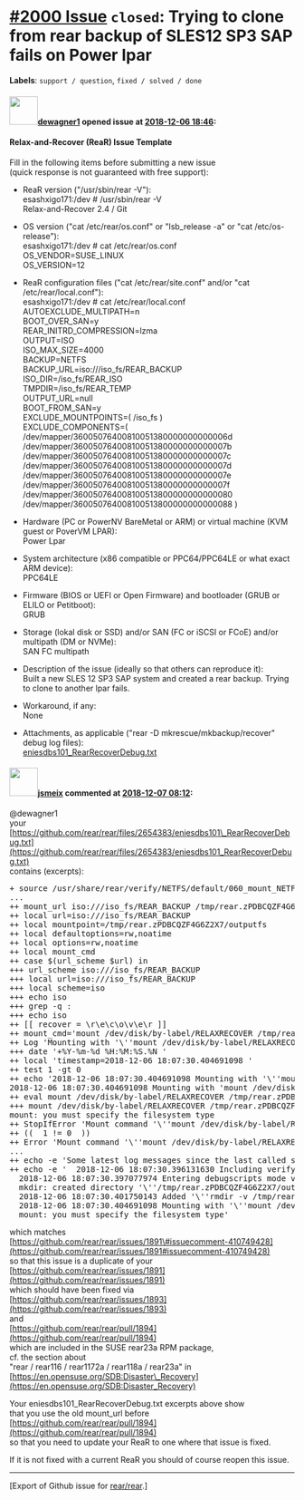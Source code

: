 [\#2000 Issue](https://github.com/rear/rear/issues/2000) `closed`: Trying to clone from rear backup of SLES12 SP3 SAP fails on Power lpar
=========================================================================================================================================

**Labels**: `support / question`, `fixed / solved / done`

#### <img src="https://avatars.githubusercontent.com/u/42152522?v=4" width="50">[dewagner1](https://github.com/dewagner1) opened issue at [2018-12-06 18:46](https://github.com/rear/rear/issues/2000):

#### Relax-and-Recover (ReaR) Issue Template

Fill in the following items before submitting a new issue  
(quick response is not guaranteed with free support):

-   ReaR version ("/usr/sbin/rear -V"):  
    esashxigo171:/dev \# /usr/sbin/rear -V  
    Relax-and-Recover 2.4 / Git

-   OS version ("cat /etc/rear/os.conf" or "lsb\_release -a" or "cat
    /etc/os-release"):  
    esashxigo171:/dev \# cat /etc/rear/os.conf  
    OS\_VENDOR=SUSE\_LINUX  
    OS\_VERSION=12

-   ReaR configuration files ("cat /etc/rear/site.conf" and/or "cat
    /etc/rear/local.conf"):  
    esashxigo171:/dev \# cat /etc/rear/local.conf  
    AUTOEXCLUDE\_MULTIPATH=n  
    BOOT\_OVER\_SAN=y  
    REAR\_INITRD\_COMPRESSION=lzma  
    OUTPUT=ISO  
    ISO\_MAX\_SIZE=4000  
    BACKUP=NETFS  
    BACKUP\_URL=iso:///iso\_fs/REAR\_BACKUP  
    ISO\_DIR=/iso\_fs/REAR\_ISO  
    TMPDIR=/iso\_fs/REAR\_TEMP  
    OUTPUT\_URL=null  
    BOOT\_FROM\_SAN=y  
    EXCLUDE\_MOUNTPOINTS=( /iso\_fs )  
    EXCLUDE\_COMPONENTS=( /dev/mapper/36005076400810051380000000000006d
    /dev/mapper/36005076400810051380000000000007b
    /dev/mapper/36005076400810051380000000000007c
    /dev/mapper/36005076400810051380000000000007d
    /dev/mapper/36005076400810051380000000000007e
    /dev/mapper/36005076400810051380000000000007f
    /dev/mapper/360050764008100513800000000000080
    /dev/mapper/360050764008100513800000000000088 )

-   Hardware (PC or PowerNV BareMetal or ARM) or virtual machine (KVM
    guest or PoverVM LPAR):  
    Power Lpar

-   System architecture (x86 compatible or PPC64/PPC64LE or what exact
    ARM device):  
    PPC64LE

-   Firmware (BIOS or UEFI or Open Firmware) and bootloader (GRUB or
    ELILO or Petitboot):  
    GRUB

-   Storage (lokal disk or SSD) and/or SAN (FC or iSCSI or FCoE) and/or
    multipath (DM or NVMe):  
    SAN FC multipath

-   Description of the issue (ideally so that others can reproduce
    it):  
    Built a new SLES 12 SP3 SAP system and created a rear backup. Trying
    to clone to another lpar fails.

-   Workaround, if any:  
    None

-   Attachments, as applicable ("rear -D mkrescue/mkbackup/recover"
    debug log files):  
    [eniesdbs101\_RearRecoverDebug.txt](https://github.com/rear/rear/files/2654383/eniesdbs101_RearRecoverDebug.txt)

#### <img src="https://avatars.githubusercontent.com/u/1788608?u=925fc54e2ce01551392622446ece427f51e2f0ce&v=4" width="50">[jsmeix](https://github.com/jsmeix) commented at [2018-12-07 08:12](https://github.com/rear/rear/issues/2000#issuecomment-445155648):

@dewagner1  
your  
[https://github.com/rear/rear/files/2654383/eniesdbs101\_RearRecoverDebug.txt](https://github.com/rear/rear/files/2654383/eniesdbs101_RearRecoverDebug.txt)  
contains (excerpts):

<pre>
+ source /usr/share/rear/verify/NETFS/default/060_mount_NETFS_path.sh
...
++ mount_url iso:///iso_fs/REAR_BACKUP /tmp/rear.zPDBCQZF4G6Z2X7/outputfs
++ local url=iso:///iso_fs/REAR_BACKUP
++ local mountpoint=/tmp/rear.zPDBCQZF4G6Z2X7/outputfs
++ local defaultoptions=rw,noatime
++ local options=rw,noatime
++ local mount_cmd
++ case $(url_scheme $url) in
+++ url_scheme iso:///iso_fs/REAR_BACKUP
+++ local url=iso:///iso_fs/REAR_BACKUP
+++ local scheme=iso
+++ echo iso
+++ grep -q :
+++ echo iso
++ [[ recover = \r\e\c\o\v\e\r ]]
++ mount_cmd='mount /dev/disk/by-label/RELAXRECOVER /tmp/rear.zPDBCQZF4G6Z2X7/outputfs'
++ Log 'Mounting with '\''mount /dev/disk/by-label/RELAXRECOVER /tmp/rear.zPDBCQZF4G6Z2X7/outputfs'\'''
+++ date '+%Y-%m-%d %H:%M:%S.%N '
++ local 'timestamp=2018-12-06 18:07:30.404691098 '
++ test 1 -gt 0
++ echo '2018-12-06 18:07:30.404691098 Mounting with '\''mount /dev/disk/by-label/RELAXRECOVER /tmp/rear.zPDBCQZF4G6Z2X7/outputfs'\'''
2018-12-06 18:07:30.404691098 Mounting with 'mount /dev/disk/by-label/RELAXRECOVER /tmp/rear.zPDBCQZF4G6Z2X7/outputfs'
++ eval mount /dev/disk/by-label/RELAXRECOVER /tmp/rear.zPDBCQZF4G6Z2X7/outputfs
+++ mount /dev/disk/by-label/RELAXRECOVER /tmp/rear.zPDBCQZF4G6Z2X7/outputfs
mount: you must specify the filesystem type
++ StopIfError 'Mount command '\''mount /dev/disk/by-label/RELAXRECOVER /tmp/rear.zPDBCQZF4G6Z2X7/outputfs'\'' failed.'
++ ((  1 != 0  ))
++ Error 'Mount command '\''mount /dev/disk/by-label/RELAXRECOVER /tmp/rear.zPDBCQZF4G6Z2X7/outputfs'\'' failed.'
...
++ echo -e 'Some latest log messages since the last called script 060_mount_NETFS_path.sh:'
++ echo -e '  2018-12-06 18:07:30.396131630 Including verify/NETFS/default/060_mount_NETFS_path.sh
  2018-12-06 18:07:30.397077974 Entering debugscripts mode via '\''set -x'\''.
  mkdir: created directory '\''/tmp/rear.zPDBCQZF4G6Z2X7/outputfs'\''
  2018-12-06 18:07:30.401750143 Added '\''rmdir -v /tmp/rear.zPDBCQZF4G6Z2X7/outputfs >&2'\'' as an exit task
  2018-12-06 18:07:30.404691098 Mounting with '\''mount /dev/disk/by-label/RELAXRECOVER /tmp/rear.zPDBCQZF4G6Z2X7/outputfs'\''
  mount: you must specify the filesystem type'
</pre>

which matches  
[https://github.com/rear/rear/issues/1891\#issuecomment-410749428](https://github.com/rear/rear/issues/1891#issuecomment-410749428)  
so that this issue is a duplicate of your  
[https://github.com/rear/rear/issues/1891](https://github.com/rear/rear/issues/1891)  
which should have been fixed via  
[https://github.com/rear/rear/issues/1893](https://github.com/rear/rear/issues/1893)  
and  
[https://github.com/rear/rear/pull/1894](https://github.com/rear/rear/pull/1894)  
which are included in the SUSE rear23a RPM package,  
cf. the section about  
"rear / rear116 / rear1172a / rear118a / rear23a" in  
[https://en.opensuse.org/SDB:Disaster\_Recovery](https://en.opensuse.org/SDB:Disaster_Recovery)

Your eniesdbs101\_RearRecoverDebug.txt excerpts above show  
that you use the old mount\_url before
[https://github.com/rear/rear/pull/1894](https://github.com/rear/rear/pull/1894)  
so that you need to update your ReaR to one where that issue is fixed.

If it is not fixed with a current ReaR you should of course reopen this
issue.

------------------------------------------------------------------------

\[Export of Github issue for
[rear/rear](https://github.com/rear/rear).\]
